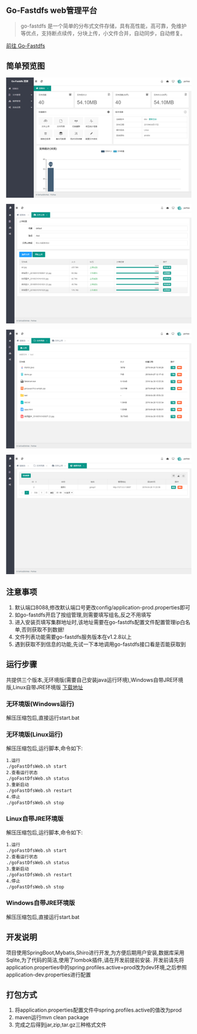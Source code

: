 ## Go-Fastdfs web管理平台
> go-fastdfs 是一个简单的分布式文件存储，具有高性能，高可靠，免维护等优点，支持断点续传，分块上传，小文件合并，自动同步，自动修复。

[前往 Go-Fastdfs](https://github.com/sjqzhang/go-fastdfs)

## 简单预览图
![控制台](./screen/01.png)

![文件上传](./screen/02.png)

![文件列表](./screen/03.png)

![集群列表](./screen/04.png)

## 注意事项
1. 默认端口8088,修改默认端口号更改config/application-prod.properties即可
2. 如go-fastdfs开启了按组管理,则需要填写组名,反之不用填写
3. 进入安装页填写集群地址时,该地址需要在go-fastdfs配置文件配置管理ip白名单,否则获取不到数据!
4. 文件列表功能需要go-fastdfs服务版本在v1.2.8以上
5. 遇到获取不到信息的功能,先试一下本地调用go-fastdfs接口看是否能获取到

## 运行步骤
共提供三个版本,无环境版(需要自己安装java运行环境),Windows自带JRE环境版,Linux自带JRE环境版
[下载地址](https://github.com/perfree/go-fastdfs-web/releases)

### 无环境版(Windows运行)
解压压缩包后,直接运行start.bat
### 无环境版(Linux运行)
解压压缩包后,运行脚本,命令如下:
```
1.运行
./goFastDfsWeb.sh start
2.查看运行状态
./goFastDfsWeb.sh status
3.重新启动
./goFastDfsWeb.sh restart
4.停止
./goFastDfsWeb.sh stop
```
### Linux自带JRE环境版
解压压缩包后,运行脚本,命令如下:
```
1.运行
./goFastDfsWeb.sh start
2.查看运行状态
./goFastDfsWeb.sh status
3.重新启动
./goFastDfsWeb.sh restart
4.停止
./goFastDfsWeb.sh stop
```
### Windows自带JRE环境版
解压压缩包后,直接运行start.bat

## 开发说明
项目使用SpringBoot,Mybatis,Shiro进行开发,为方便后期用户安装,数据库采用Sqlite,为了代码的简洁,使用了lombok插件,请在开发前提前安装.
开发前请先将application.properties中的spring.profiles.active=prod改为dev环境,之后参照application-dev.properties进行配置

## 打包方式
1. 将application.properties配置文件中spring.profiles.active的值改为prod
2. maven运行mvn clean package
3. 完成之后得到jar,zip,tar.gz三种格式文件